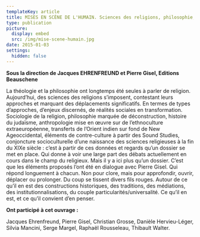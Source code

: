 ```yaml
---
templateKey: article
title: MISES EN SCÈNE DE L'HUMAIN. Sciences des religions, philosophie, théologie
type: publication
picture:
  display: embed
  src: /img/mise-scene-humain.jpg
date: 2015-01-03
settings:
  hidden: false
---
```

**Sous la direction de Jacques EHRENFREUND et Pierre Gisel, Editions Beauschene**

La théologie et la philosophie ont longtemps été seules à parler de religion. Aujourd’hui, des sciences des religions s’imposent, contestant leurs approches et marquant des déplacements significatifs. En termes de types d’approches, d’enjeux discernés, de réalités sociales en transformation. Sociologie de la religion, philosophie marquée de déconstruction, histoire du judaïsme, anthropologie mise en œuvre sur de l’ethnoculture extraeuropéenne, transferts de l’Orient indien sur fond de New Ageoccidental, éléments de contre-culture à partir des Sound Studies, conjoncture socioculturelle d’une naissance des sciences religieuses à la fin du XIXe siècle : c’est à partir de ces données et regards qu’un dossier se met en place. Qui donne à voir une large part des débats actuellement en cours dans le champ du religieux. Mais il y a ici plus qu’un dossier. C’est que les éléments proposés l’ont été en dialogue avec Pierre Gisel. Qui répond longuement à chacun. Non pour clore, mais pour approfondir, ouvrir, déplacer ou prolonger. Du coup se tissent divers fils rouges. Autour de ce qu’il en est des constructions historiques, des traditions, des médiations, des institutionnalisations, du couple particularités/universalité. Ce qu’il en est, et ce qu’il convient d’en penser.

**Ont participé à cet ouvrage :** 

Jacques Ehrenfreund, Pierre Gisel, Christian Grosse, Danièle Hervieu-Léger, Silvia Mancini, Serge Margel, Raphaël Rousseleau, Thibault Walter.